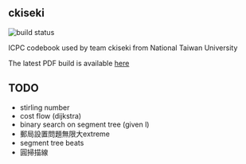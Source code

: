 ckiseki
----

![build status](https://github.com/OmeletWithoutEgg/ckiseki/workflows/build%20codebook.pdf/badge.svg)

ICPC codebook used by team ckiseki from National Taiwan University

The latest PDF build is available [here](https://github.com/OmeletWithoutEgg/ckiseki/raw/master/pdf/codebook.pdf)

## TODO

* stirling number
* cost flow (dijkstra)
* binary search on segment tree (given l)
* 郵局設置問題無限大extreme
* segment tree beats
* 圓掃描線
